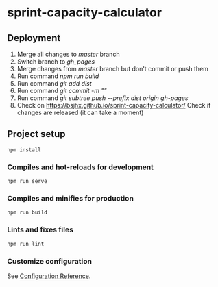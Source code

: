# sprint-capacity-calculator

## Deployment

1. Merge all changes to _master_ branch
1. Switch branch to _gh_pages_
1. Merge changes from _master_ branch but don't commit or push them
1. Run command _npm run build_
1. Run command _git add dist_
1. Run command _git commit -m "<Release info>"_
1. Run command _git subtree push --prefix dist origin gh-pages_
1. Check on https://bsjhx.github.io/sprint-capacity-calculator/ 
Check if changes are released (it can take a moment)

## Project setup
```
npm install
```

### Compiles and hot-reloads for development
```
npm run serve
```

### Compiles and minifies for production
```
npm run build
```

### Lints and fixes files
```
npm run lint
```

### Customize configuration
See [Configuration Reference](https://cli.vuejs.org/config/).
